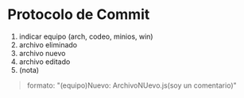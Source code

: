 # Protocolo de Commit
1. indicar equipo (arch, codeo, minios, win)
2. archivo eliminado
3. archivo nuevo
4. archivo editado
5. (nota)


> formato: "(equipo)Nuevo: ArchivoNUevo.js(soy un comentario)"